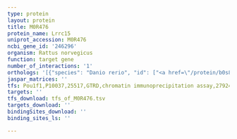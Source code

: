 ```yaml
---
type: protein
layout: protein
title: M0R476
protein_name: Lrrc15
uniprot_accession: M0R476
ncbi_gene_id: '246296'
organism: Rattus norvegicus
function: target gene
number_of_interactions: '1'
orthologs: '[{"species": "Danio rerio", "id": ["<a href=\"/protein/b0s8k3\">B0S8K3</a>"]}, {"species": "Mus musculus", "id": ["<a href=\"/protein/q80x72\">Q80X72</a>"]}, {"species": "Caenorhabditis elegans", "id": ["<a href=\"/protein/q93377\">Q93377</a>"]}, {"species": "Drosophila melanogaster", "id": ["<a href=\"/protein/q9vz84\">Q9VZ84</a>"]}]'
jaspar_matrices: ''
tfs: Pou1f1,P10037,25517,GTRD,chromatin immunoprecipitation assay,27924024%5Buid%5D,No
targets: ''
tfs_download: tfs_of_M0R476.tsv
targets_download: ''
bindingSites_download: ''
binding_sites_ls: ''

---
```

